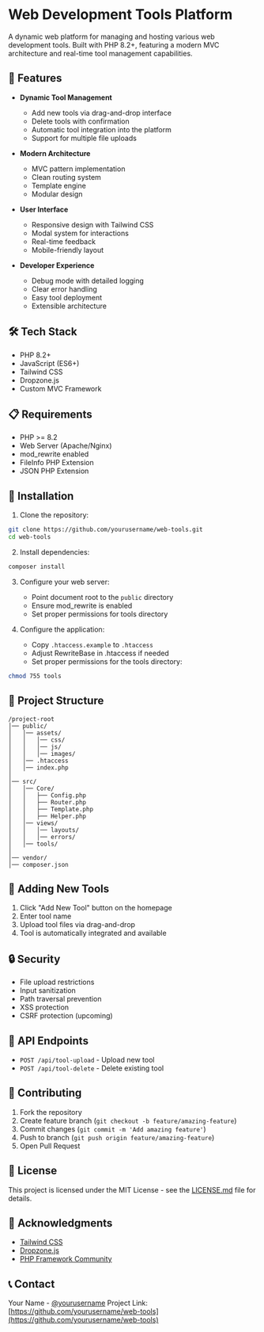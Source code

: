 # Web Development Tools Platform

A dynamic web platform for managing and hosting various web development tools. Built with PHP 8.2+, featuring a modern MVC architecture and real-time tool management capabilities.

## 🚀 Features

- **Dynamic Tool Management**
  - Add new tools via drag-and-drop interface
  - Delete tools with confirmation
  - Automatic tool integration into the platform
  - Support for multiple file uploads

- **Modern Architecture**
  - MVC pattern implementation
  - Clean routing system
  - Template engine
  - Modular design

- **User Interface**
  - Responsive design with Tailwind CSS
  - Modal system for interactions
  - Real-time feedback
  - Mobile-friendly layout

- **Developer Experience**
  - Debug mode with detailed logging
  - Clear error handling
  - Easy tool deployment
  - Extensible architecture

## 🛠 Tech Stack

- PHP 8.2+
- JavaScript (ES6+)
- Tailwind CSS
- Dropzone.js
- Custom MVC Framework

## 📋 Requirements

- PHP >= 8.2
- Web Server (Apache/Nginx)
- mod_rewrite enabled
- FileInfo PHP Extension
- JSON PHP Extension

## 🔧 Installation

1. Clone the repository:
```bash
git clone https://github.com/yourusername/web-tools.git
cd web-tools
```

2. Install dependencies:
```bash
composer install
```

3. Configure your web server:
   - Point document root to the `public` directory
   - Ensure mod_rewrite is enabled
   - Set proper permissions for tools directory

4. Configure the application:
   - Copy `.htaccess.example` to `.htaccess`
   - Adjust RewriteBase in .htaccess if needed
   - Set proper permissions for the tools directory:
```bash
chmod 755 tools
```

## 📁 Project Structure

```
/project-root
│── public/
│   │── assets/
│   │   │── css/
│   │   │── js/
│   │   │── images/
│   │── .htaccess
│   │── index.php
│
│── src/
│   │── Core/
│   │   ├── Config.php
│   │   ├── Router.php
│   │   ├── Template.php
│   │   ├── Helper.php
│   │── views/
│   │   │── layouts/
│   │   │── errors/
│   │── tools/
│
│── vendor/
│── composer.json
```

## 🚀 Adding New Tools

1. Click "Add New Tool" button on the homepage
2. Enter tool name
3. Upload tool files via drag-and-drop
4. Tool is automatically integrated and available

## 🔒 Security

- File upload restrictions
- Input sanitization
- Path traversal prevention
- XSS protection
- CSRF protection (upcoming)

## 🔄 API Endpoints

- `POST /api/tool-upload` - Upload new tool
- `POST /api/tool-delete` - Delete existing tool

## 👥 Contributing

1. Fork the repository
2. Create feature branch (`git checkout -b feature/amazing-feature`)
3. Commit changes (`git commit -m 'Add amazing feature'`)
4. Push to branch (`git push origin feature/amazing-feature`)
5. Open Pull Request

## 📄 License

This project is licensed under the MIT License - see the [LICENSE.md](LICENSE.md) file for details.

## 🙏 Acknowledgments

- [Tailwind CSS](https://tailwindcss.com/)
- [Dropzone.js](https://www.dropzonejs.com/)
- [PHP Framework Community](https://php-fig.org/)

## 📞 Contact

Your Name - [@yourusername](https://twitter.com/yourusername)
Project Link: [https://github.com/yourusername/web-tools](https://github.com/yourusername/web-tools)